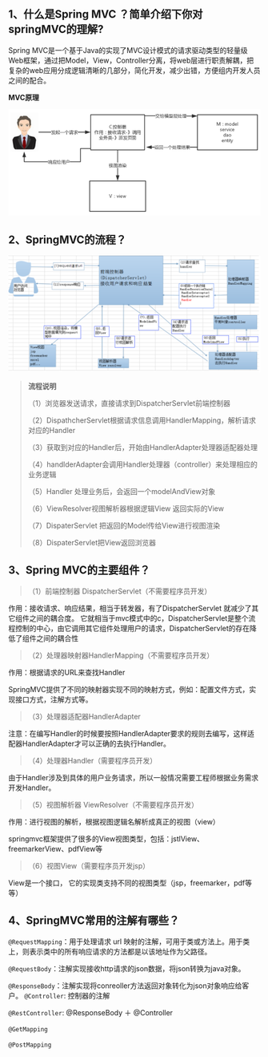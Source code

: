 ##  **1、什么是Spring MVC ？简单介绍下你对springMVC的理解?** 

 Spring MVC是一个基于Java的实现了MVC设计模式的请求驱动类型的轻量级Web框架，通过把Model，View，Controller分离，将web层进行职责解耦，把复杂的web应用分成逻辑清晰的几部分，简化开发，减少出错，方便组内开发人员之间的配合。 

**MVC原理**

![](img/MVC.png)



##  **2、SpringMVC的流程？** 

![](img/springMVC_process.png)

> **流程说明**
>
> （1）浏览器发送请求，直接请求到DispatcherServlet前端控制器
>
> （2）DispathcherServlet根据请求信息调用HandlerMapping，解析请求对应的Handler
>
> （3）获取到对应的Handler后，开始由HandlerAdapter处理器适配器处理
>
> （4）handlderAdapter会调用Handler处理器（controller）来处理相应的业务逻辑 
>
> （5）Handler 处理业务后，会返回一个modelAndView对象
>
> （6）ViewResolver视图解析器根据逻辑View 返回实际的View
>
> （7）DispaterServlet 把返回的Model传给View进行视图渲染
>
> （8）DispaterServlet把View返回浏览器



##  **3、Spring MVC的主要组件？** 

> （1）前端控制器 DispatcherServlet（不需要程序员开发）
>

作用：接收请求、响应结果，相当于转发器，有了DispatcherServlet 就减少了其它组件之间的耦合度。 它就相当于mvc模式中的c，DispatcherServlet是整个流程控制的中心，由它调用其它组件处理用户的请求，DispatcherServlet的存在降低了组件之间的耦合性 

> （2）处理器映射器HandlerMapping（不需要程序员开发）
>

作用：根据请求的URL来查找Handler

 SpringMVC提供了不同的映射器实现不同的映射方式，例如：配置文件方式，实现接口方式，注解方式等。 

> （3）处理器适配器HandlerAdapter
>

注意：在编写Handler的时候要按照HandlerAdapter要求的规则去编写，这样适配器HandlerAdapter才可以正确的去执行Handler。

> （4）处理器Handler（需要程序员开发）

 由于Handler涉及到具体的用户业务请求，所以一般情况需要工程师根据业务需求开发Handler。 

> （5）视图解析器 ViewResolver（不需要程序员开发）
>

作用：进行视图的解析，根据视图逻辑名解析成真正的视图（view）

springmvc框架提供了很多的View视图类型，包括：jstlView、freemarkerView、pdfView等 

> （6）视图View（需要程序员开发jsp）
>

View是一个接口， 它的实现类支持不同的视图类型（jsp，freemarker，pdf等等）

## 4、**SpringMVC常用的注解有哪些？** 

`@RequestMapping`：用于处理请求 url 映射的注解，可用于类或方法上。用于类上，则表示类中的所有响应请求的方法都是以该地址作为父路径。

`@RequestBody`：注解实现接收http请求的json数据，将json转换为java对象。

`@ResponseBody`：注解实现将conreoller方法返回对象转化为json对象响应给客户。
`@Controller`: 控制器的注解

`@RestController`:  @ResponseBody ＋ @Controller 

`@GetMapping`

`@PostMapping`

